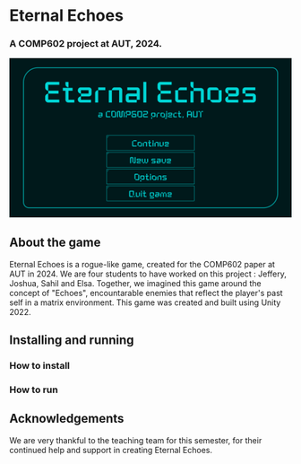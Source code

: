 # Eternal Echoes
### A COMP602 project at AUT, 2024.

![MainMenu](Assets/UISprites/HUDv1%20Mockup.png "MainMenu")

## About the game

Eternal Echoes is a rogue-like game, created for the COMP602 paper at AUT in 2024. We are four students to have worked on this project : Jeffery, Joshua, Sahil and Elsa. Together, we imagined this game around the concept of "Echoes", encountarable enemies that reflect the player's past self in a matrix environment. 
This game was created and built using Unity 2022. 

## Installing and running
### How to install 

### How to run

## Acknowledgements

We are very thankful to the teaching team for this semester, for their continued help and support in creating Eternal Echoes.
